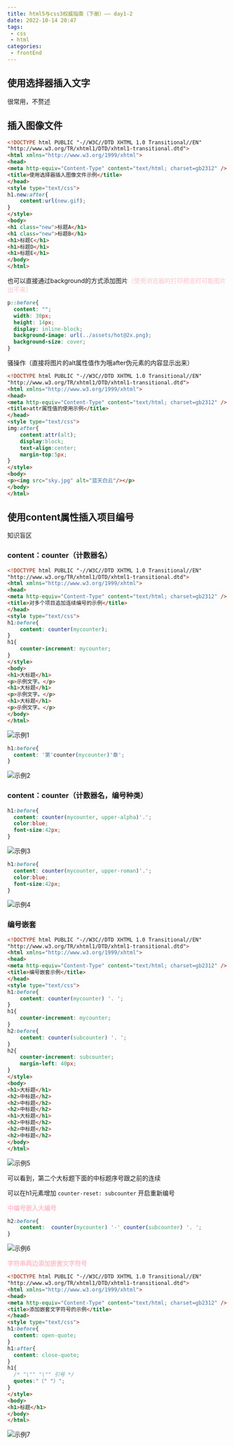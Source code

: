 ```yaml
---
title: html5与css3权威指南（下册）—— day1-2
date: 2022-10-14 20:47
tags: 
 - css
 - html 
categories: 
 - frontEnd
---
```


## 使用选择器插入文字

很常用，不赘述

## 插入图像文件

```html
<!DOCTYPE html PUBLIC "-//W3C//DTD XHTML 1.0 Transitional//EN" 
"http://www.w3.org/TR/xhtml1/DTD/xhtml1-transitional.dtd">
<html xmlns="http://www.w3.org/1999/xhtml">
<head>
<meta http-equiv="Content-Type" content="text/html; charset=gb2312" />
<title>使用选择器插入图像文件示例</title>
</head>
<style type="text/css">
h1.new:after{
    content:url(new.gif);
}
</style>
<body>
<h1 class="new">标题A</h1>
<h1 class="new">标题B</h1>
<h1>标题C</h1>
<h1>标题D</h1>
<h1>标题E</h1>
</body>
</html>
```

也可以直接通过background的方式添加图片<span style="color: pink;">（使用浏览器的打印预览时可能图片出不来）</span> 

```css
p::before{
  content: "";
  width: 30px;
  height: 14px;
  display: inline-block;
  background-image: url(../assets/hot@2x.png);
  background-size: cover;
}
```

骚操作（直接将图片的alt属性值作为哦after伪元素的内容显示出来）

```html
<!DOCTYPE html PUBLIC "-//W3C//DTD XHTML 1.0 Transitional//EN" 
"http://www.w3.org/TR/xhtml1/DTD/xhtml1-transitional.dtd">
<html xmlns="http://www.w3.org/1999/xhtml">
<head>
<meta http-equiv="Content-Type" content="text/html; charset=gb2312" />
<title>attr属性值的使用示例</title>
</head>
<style type="text/css">
img:after{
    content:attr(alt);
    display:block;
    text-align:center;
    margin-top:5px;
}
</style>
<body>
<p><img src="sky.jpg" alt="蓝天白云"/></p>
</body>
</html>
```

## 使用content属性插入项目编号

知识盲区

### content：counter（计数器名）

```html
<!DOCTYPE html PUBLIC "-//W3C//DTD XHTML 1.0 Transitional//EN" 
"http://www.w3.org/TR/xhtml1/DTD/xhtml1-transitional.dtd">
<html xmlns="http://www.w3.org/1999/xhtml">
<head>
<meta http-equiv="Content-Type" content="text/html; charset=gb2312" />
<title>对多个项目追加连续编号的示例</title>
</head>
<style type="text/css">
h1:before{
    content: counter(mycounter);
}
h1{
    counter-increment: mycounter;
}
</style>
<body>
<h1>大标题</h1>
<p>示例文字。</p>
<h1>大标题</h1>
<p>示例文字。</p>
<h1>大标题</h1>
<p>示例文字。</p>
</body>
</html>
```

![示例1](./2022-10-14-21-02-35.png)

```css
h1:before{
  content: '第'counter(mycounter)'章';
}
```

![示例2](./2022-10-14-21-03-15.png)

### content：counter（计数器名，编号种类）

```css
h1:before{
  content: counter(mycounter, upper-alpha)'.';
  color:blue;
  font-size:42px;
}
```

![示例3](./2022-10-14-21-06-05.png)

```css
h1:before{
  content: counter(mycounter, upper-roman)'.';
  color:blue;
  font-size:42px;
}
```

![示例4](./2022-10-14-21-05-49.png)

### 编号嵌套

```html
<!DOCTYPE html PUBLIC "-//W3C//DTD XHTML 1.0 Transitional//EN" 
"http://www.w3.org/TR/xhtml1/DTD/xhtml1-transitional.dtd">
<html xmlns="http://www.w3.org/1999/xhtml">
<head>
<meta http-equiv="Content-Type" content="text/html; charset=gb2312" />
<title>编号嵌套示例</title>
</head>
<style type="text/css">
h1:before{
    content: counter(mycounter) '. ';
}
h1{
    counter-increment: mycounter;
}
h2:before{
    content: counter(subcounter) '. ';
}
h2{
    counter-increment: subcounter;
    margin-left: 40px;
}
</style>
<body>
<h1>大标题</h1>
<h2>中标题</h2>
<h2>中标题</h2>
<h2>中标题</h2>
<h1>大标题</h1>
<h2>中标题</h2>
<h2>中标题</h2>
<h2>中标题</h2>
</body>
</html>
```

![示例5](./2022-10-14-21-09-31.png)

可以看到，第二个大标题下面的中标题序号跟之前的连续

可以在h1元素增加 `counter-reset: subcounter` 开启重新编号

<span style="color: pink;">**中编号嵌入大编号**</span>

```css
h2:before{
    content:  counter(mycounter) '-' counter(subcounter) '. ';
}
```

![示例6](./2022-10-14-21-13-22.png)

<span style="color: pink;">**字符串两边添加嵌套文字符号**</span>

```html
<!DOCTYPE html PUBLIC "-//W3C//DTD XHTML 1.0 Transitional//EN" 
"http://www.w3.org/TR/xhtml1/DTD/xhtml1-transitional.dtd">
<html xmlns="http://www.w3.org/1999/xhtml">
<head>
<meta http-equiv="Content-Type" content="text/html; charset=gb2312" />
<title>添加嵌套文字符号的示例</title>
</head>
<style type="text/css">
h1:before{
  content: open-quote;
}
h1:after{
  content: close-quote;
}
h1{
  /* "\"" "\"" 引号 */ 
  quotes:"（" "）";
}
</style>
<body>
<h1>标题</h1>
</body>
</html>
```

![示例7](./2022-10-14-21-16-07.png)
